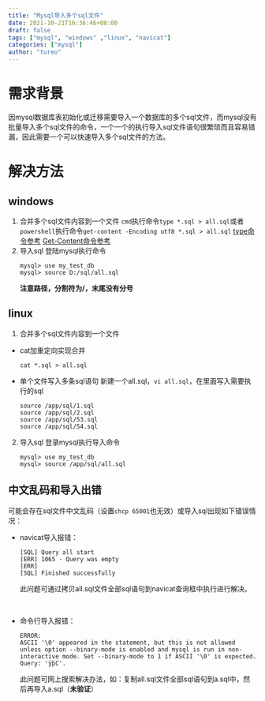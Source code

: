 ```yaml
---
title: "Mysql导入多个sql文件"
date: 2021-10-21T16:36:46+08:00
draft: false
tags: ["mysql", "windows" ,"linux", "navicat"]
categories: ["mysql"]
author: "tureo"
---
```


# 需求背景
因mysql数据库表初始化或迁移需要导入一个数据库的多个sql文件，而mysql没有批量导入多个sql文件的命令，一个一个的执行导入sql文件语句很繁琐而且容易错漏，因此需要一个可以快速导入多个sql文件的方法。

# 解决方法
## windows
1. 合并多个sql文件内容到一个文件
`cmd`执行命令`type *.sql > all.sql`或者`powershell`执行命令`get-content -Encoding utf8 *.sql > all.sql`
[type命令参考](https://www.maixj.net/ict/windows-type-19106)
[Get-Content命令参考](https://docs.microsoft.com/zh-cn/powershell/module/Microsoft.PowerShell.Management/Get-Content?view=powershell-7.1&viewFallbackFrom=powershell-3.0)
2. 导入sql
    登陆mysql执行命令
    ```
    mysql> use my_test_db
    mysql> source D:/sql/all.sql
    ```
    **注意路径，分割符为/，末尾没有分号**    

## linux
1. 合并多个sql文件内容到一个文件
- cat加重定向实现合并
    ```shell
    cat *.sql > all.sql
    ```
- 单个文件写入多条sql语句
    新建一个all.sql，`vi all.sql`，在里面写入需要执行的sql
    ```shell
    source /app/sql/1.sql
    source /app/sql/2.sql
    source /app/sql/53.sql
    source /app/sql/54.sql
    ```
2. 导入sql
    登录mysql执行导入命令
    ```shell
    mysql> use my_test_db
    mysql> source /app/sql/all.sql
    ```

## 中文乱码和导入出错

可能会存在sql文件中文乱码（设置`chcp 65001`也无效）或导入sql出现如下错误情况：
- navicat导入报错：
    ```
    [SQL] Query all start
    [ERR] 1065 - Query was empty
    [ERR] 
    [SQL] Finished successfully
    ```
    此问题可通过拷贝all.sql文件全部sql语句到navicat查询框中执行进行解决。
<br/>

- 命令行导入报错：
    ```
    ERROR:
    ASCII '\0' appeared in the statement, but this is not allowed unless option --binary-mode is enabled and mysql is run in non-interactive mode. Set --binary-mode to 1 if ASCII '\0' is expected. Query: 'ÿþC'.
    ```
    此问题可网上搜索解决办法，如：复制all.sql文件全部sql语句到a.sql中，然后再导入a.sql（**未验证**）